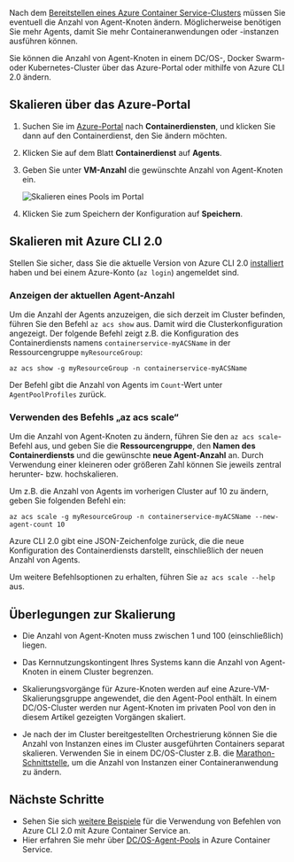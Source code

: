Nach dem [Bereitstellen eines Azure Container Service-Clusters](../articles/container-service/dcos-swarm/container-service-deployment.md) müssen Sie eventuell die Anzahl von Agent-Knoten ändern. Möglicherweise benötigen Sie mehr Agents, damit Sie mehr Containeranwendungen oder -instanzen ausführen können. 

Sie können die Anzahl von Agent-Knoten in einem DC/OS-, Docker Swarm- oder Kubernetes-Cluster über das Azure-Portal oder mithilfe von Azure CLI 2.0 ändern. 

## <a name="scale-with-the-azure-portal"></a>Skalieren über das Azure-Portal

1. Suchen Sie im [Azure-Portal](https://portal.azure.com) nach **Containerdiensten**, und klicken Sie dann auf den Containerdienst, den Sie ändern möchten.
2. Klicken Sie auf dem Blatt **Containerdienst** auf **Agents**.
3. Geben Sie unter **VM-Anzahl** die gewünschte Anzahl von Agent-Knoten ein.

    ![Skalieren eines Pools im Portal](./media/container-service-scale/container-service-scale-portal.png)

4. Klicken Sie zum Speichern der Konfiguration auf **Speichern**.

## <a name="scale-with-the-azure-cli-20"></a>Skalieren mit Azure CLI 2.0

Stellen Sie sicher, dass Sie die aktuelle Version von Azure CLI 2.0 [installiert](/cli/azure/install-az-cli2) haben und bei einem Azure-Konto (`az login`) angemeldet sind.

### <a name="see-the-current-agent-count"></a>Anzeigen der aktuellen Agent-Anzahl
Um die Anzahl der Agents anzuzeigen, die sich derzeit im Cluster befinden, führen Sie den Befehl `az acs show` aus. Damit wird die Clusterkonfiguration angezeigt. Der folgende Befehl zeigt z.B. die Konfiguration des Containerdiensts namens `containerservice-myACSName` in der Ressourcengruppe `myResourceGroup`:

```azurecli
az acs show -g myResourceGroup -n containerservice-myACSName
```

Der Befehl gibt die Anzahl von Agents im `Count`-Wert unter `AgentPoolProfiles` zurück.

### <a name="use-the-az-acs-scale-command"></a>Verwenden des Befehls „az acs scale“
Um die Anzahl von Agent-Knoten zu ändern, führen Sie den `az acs scale`-Befehl aus, und geben Sie die **Ressourcengruppe**, den **Namen des Containerdiensts** und die gewünschte **neue Agent-Anzahl** an. Durch Verwendung einer kleineren oder größeren Zahl können Sie jeweils zentral herunter- bzw. hochskalieren.

Um z.B. die Anzahl von Agents im vorherigen Cluster auf 10 zu ändern, geben Sie folgenden Befehl ein:

```azurecli
az acs scale -g myResourceGroup -n containerservice-myACSName --new-agent-count 10
```

Azure CLI 2.0 gibt eine JSON-Zeichenfolge zurück, die die neue Konfiguration des Containerdiensts darstellt, einschließlich der neuen Anzahl von Agents.

Um weitere Befehlsoptionen zu erhalten, führen Sie `az acs scale --help` aus.

## <a name="scaling-considerations"></a>Überlegungen zur Skalierung

* Die Anzahl von Agent-Knoten muss zwischen 1 und 100 (einschließlich) liegen. 

* Das Kernnutzungskontingent Ihres Systems kann die Anzahl von Agent-Knoten in einem Cluster begrenzen.

* Skalierungsvorgänge für Azure-Knoten werden auf eine Azure-VM-Skalierungsgruppe angewendet, die den Agent-Pool enthält. In einem DC/OS-Cluster werden nur Agent-Knoten im privaten Pool von den in diesem Artikel gezeigten Vorgängen skaliert.

* Je nach der im Cluster bereitgestellten Orchestrierung können Sie die Anzahl von Instanzen eines im Cluster ausgeführten Containers separat skalieren. Verwenden Sie in einem DC/OS-Cluster z.B. die [Marathon-Schnittstelle](../articles/container-service/dcos-swarm/container-service-mesos-marathon-ui.md), um die Anzahl von Instanzen einer Containeranwendung zu ändern.


## <a name="next-steps"></a>Nächste Schritte
* Sehen Sie sich [weitere Beispiele](../articles/container-service/dcos-swarm/container-service-create-acs-cluster-cli.md) für die Verwendung von Befehlen von Azure CLI 2.0 mit Azure Container Service an.
* Hier erfahren Sie mehr über [DC/OS-Agent-Pools](../articles/container-service/dcos-swarm/container-service-dcos-agents.md) in Azure Container Service.

